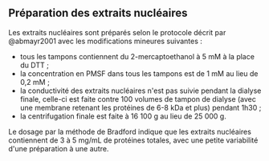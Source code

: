 ## Préparation des extraits nucléaires

Les extraits nucléaires sont préparés selon le protocole décrit par @abmayr2001
avec les modifications mineures suivantes :

- tous les tampons contiennent du 2-mercaptoethanol à 5 mM à la place du DTT ;
- la concentration en PMSF dans tous les tampons est de 1 mM au lieu de 0,2 mM ;
- la conductivité des extraits nucléaires n'est pas suivie pendant la dialyse
  finale, celle-ci est faite contre 100 volumes de tampon de dialyse (avec une
  membrane retenant les protéines de 6-8 kDa et plus) pendant 1h30 ;
- la centrifugation finale est faite à 16 100 g au lieu de 25 000 g.

Le dosage par la méthode de Bradford indique que les extraits nucléaires
contiennent de 3 à 5 mg/mL de protéines totales, avec une petite variabilité
d'une préparation à une autre.

